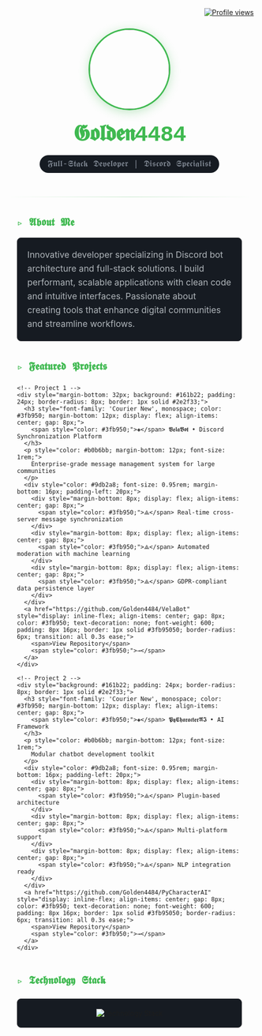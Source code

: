 <div align="right" style="margin-bottom: 24px;">
  <a href="https://github.com/Golden4484">
    <img src="https://komarev.com/ghpvc/?username=Golden4484&style=for-the-badge&labelColor=0D1117&color=3fb950&label=𝖯𝖱𝖮𝖥𝖨𝖫𝖤.𝖵𝖨𝖤𝖶𝖲" alt="Profile views" />
  </a>
</div>

<div align="center" style="padding: 0 20px;">
  <img src="https://avatars.githubusercontent.com/u/125841328?v=4" width="160" 
    style="border-radius: 50%; border: 3px solid #3fb950; box-shadow: 0 4px 20px rgba(63, 185, 80, 0.3); transition: transform 0.3s ease;" />
  <h1 style="margin: 24px 0 8px; font-family: 'Courier New', monospace; font-size: 2.8rem; color: #3fb950; letter-spacing: -1px;">
    𝕲𝖔𝖑𝖉𝖊𝖓4484
  </h1>
  <div style="background: #161b22; padding: 8px 16px; border-radius: 24px; display: inline-block; margin: 8px 0;">
    <p style="margin: 0; color: #7d8590; font-size: 1.1rem; font-family: 'Courier New', monospace;">
      𝕱𝖚𝖑𝖑-𝕾𝖙𝖆𝖈𝖐 𝕯𝖊𝖛𝖊𝖑𝖔𝖕𝖊𝖗 | 𝕯𝖎𝖘𝖈𝖔𝖗𝖉 𝕾𝖕𝖊𝖈𝖎𝖆𝖑𝖎𝖘𝖙
    </p>
  </div>
</div>

<hr style="margin: 40px 0; border: none; height: 1px; background: linear-gradient(90deg, transparent 0%, #3fb95050 50%, transparent 100%);" />

<section style="max-width: 760px; margin: auto; padding: 0 24px;">
  <!-- About Me Section -->
  <div style="margin-bottom: 40px;">
    <h2 style="font-family: 'Courier New', monospace; font-weight: 700; color: #3fb950; margin-bottom: 16px; position: relative; padding-left: 24px;">
      <span style="position: absolute; left: 0; top: 50%; transform: translateY(-50%); color: #3fb950;">▹</span>
      𝕬𝖇𝖔𝖚𝖙 𝕸𝖊
    </h2>
    <p style="color: #b0b6bb; line-height: 1.6; font-size: 1.1rem; background: #161b22; padding: 20px; border-radius: 8px; border: 1px solid #2e2f33;">
      Innovative developer specializing in Discord bot architecture and full-stack solutions. I build performant, scalable applications with clean code and intuitive interfaces. Passionate about creating tools that enhance digital communities and streamline workflows.
    </p>
  </div>

  <!-- Featured Projects Section -->
  <div style="margin-bottom: 48px;">
    <h2 style="font-family: 'Courier New', monospace; font-weight: 700; color: #3fb950; margin-bottom: 24px; position: relative; padding-left: 24px;">
      <span style="position: absolute; left: 0; top: 50%; transform: translateY(-50%); color: #3fb950;">▹</span>
      𝕱𝖊𝖆𝖙𝖚𝖗𝖊𝖉 𝕻𝖗𝖔𝖏𝖊𝖈𝖙𝖘
    </h2>

    <!-- Project 1 -->
    <div style="margin-bottom: 32px; background: #161b22; padding: 24px; border-radius: 8px; border: 1px solid #2e2f33;">
      <h3 style="font-family: 'Courier New', monospace; color: #3fb950; margin-bottom: 12px; display: flex; align-items: center; gap: 8px;">
        <span style="color: #3fb950;">◈</span> 𝖁𝖊𝖑𝖆𝕭𝖔𝖙 • Discord Synchronization Platform
      </h3>
      <p style="color: #b0b6bb; margin-bottom: 12px; font-size: 1rem;">
        Enterprise-grade message management system for large communities
      </p>
      <div style="color: #9db2a8; font-size: 0.95rem; margin-bottom: 16px; padding-left: 20px;">
        <div style="margin-bottom: 8px; display: flex; align-items: center; gap: 8px;">
          <span style="color: #3fb950;">⟁</span> Real-time cross-server message synchronization
        </div>
        <div style="margin-bottom: 8px; display: flex; align-items: center; gap: 8px;">
          <span style="color: #3fb950;">⟁</span> Automated moderation with machine learning
        </div>
        <div style="margin-bottom: 8px; display: flex; align-items: center; gap: 8px;">
          <span style="color: #3fb950;">⟁</span> GDPR-compliant data persistence layer
        </div>
      </div>
      <a href="https://github.com/Golden4484/VelaBot" style="display: inline-flex; align-items: center; gap: 8px; color: #3fb950; text-decoration: none; font-weight: 600; padding: 8px 16px; border: 1px solid #3fb95050; border-radius: 6px; transition: all 0.3s ease;">
        <span>View Repository</span>
        <span style="color: #3fb950;">→</span>
      </a>
    </div>

    <!-- Project 2 -->
    <div style="background: #161b22; padding: 24px; border-radius: 8px; border: 1px solid #2e2f33;">
      <h3 style="font-family: 'Courier New', monospace; color: #3fb950; margin-bottom: 12px; display: flex; align-items: center; gap: 8px;">
        <span style="color: #3fb950;">◈</span> 𝕻𝖞𝕮𝖍𝖆𝖗𝖆𝖈𝖙𝖊𝖗𝕬𝕴 • AI Framework
      </h3>
      <p style="color: #b0b6bb; margin-bottom: 12px; font-size: 1rem;">
        Modular chatbot development toolkit
      </p>
      <div style="color: #9db2a8; font-size: 0.95rem; margin-bottom: 16px; padding-left: 20px;">
        <div style="margin-bottom: 8px; display: flex; align-items: center; gap: 8px;">
          <span style="color: #3fb950;">⟁</span> Plugin-based architecture
        </div>
        <div style="margin-bottom: 8px; display: flex; align-items: center; gap: 8px;">
          <span style="color: #3fb950;">⟁</span> Multi-platform support
        </div>
        <div style="margin-bottom: 8px; display: flex; align-items: center; gap: 8px;">
          <span style="color: #3fb950;">⟁</span> NLP integration ready
        </div>
      </div>
      <a href="https://github.com/Golden4484/PyCharacterAI" style="display: inline-flex; align-items: center; gap: 8px; color: #3fb950; text-decoration: none; font-weight: 600; padding: 8px 16px; border: 1px solid #3fb95050; border-radius: 6px; transition: all 0.3s ease;">
        <span>View Repository</span>
        <span style="color: #3fb950;">→</span>
      </a>
    </div>
  </div>

  <!-- Technology Stack Section -->
  <div style="margin-bottom: 48px;">
    <h2 style="font-family: 'Courier New', monospace; font-weight: 700; color: #3fb950; margin-bottom: 24px; position: relative; padding-left: 24px;">
      <span style="position: absolute; left: 0; top: 50%; transform: translateY(-50%); color: #3fb950;">▹</span>
      𝕿𝖊𝖈𝖍𝖓𝖔𝖑𝖔𝖌𝖞 𝕾𝖙𝖆𝖈𝖐
    </h2>
    <div align="center" style="margin: 24px 0; padding: 20px; background: #161b22; border-radius: 8px; border: 1px solid #2e2f33;">
      <img src="https://skillicons.dev/icons?i=python,typescript,nodejs,django,flask,fastapi,postgres,mongodb,redis,docker,kubernetes,aws,gcp,azure,git,github,actions,linux,nginx,grafana,prometheus" alt="Technology Stack" style="filter: hue-rotate(-10deg) brightness(1.1);" />
    </div>
  </div>
</section>